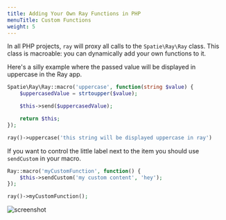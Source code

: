 ```yaml
---
title: Adding Your Own Ray Functions in PHP
menuTitle: Custom Functions
weight: 5
---
```


In all PHP projects, `ray` will proxy all calls to the `Spatie\Ray\Ray` class. This class is macroable: you can dynamically add your own functions to it.

Here's a silly example where the passed value will be displayed in uppercase in the Ray app.

```php
Spatie\Ray\Ray::macro('uppercase', function(string $value) {
    $uppercasedValue = strtoupper($value);

    $this->send($uppercasedValue);

    return $this;
});

ray()->uppercase('this string will be displayed uppercase in ray')
```

If you want to control the little label next to the item you should use `sendCustom` in your macro.

```php
Ray::macro('myCustomFunction', function() {
    $this->sendCustom('my custom content', 'hey');
});

ray()->myCustomFunction();
```

![screenshot](/screenshots/custom.png)
